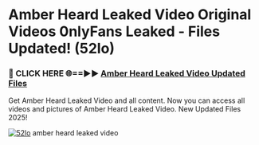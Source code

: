 # Amber Heard Leaked Video Original Videos 0nlyFans Leaked - Files Updated! (52lo)

<h3>🔴 CLICK HERE 🌐==►► <a href="https://tinyurl.com/2wckxsce" rel="nofollow">Amber Heard Leaked Video Updated Files</a></h3>

Get Amber Heard Leaked Video and all content. Now you can access all videos and pictures of Amber Heard Leaked Video. New Updated Files 2025!

[![52lo](https://i.imgur.com/AFduVYN.gif)](https://tinyurl.com/2wckxsce)
amber heard leaked video